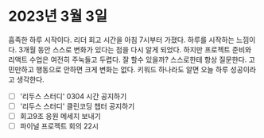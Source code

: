 <h1>2023년 3월 3일</h1>

흡족한 하루 시작이다. 리더 회고 시간을 아침 7시부터 가졌다. 하루를 시작하는 느낌이다. 3개월 동안 스스로 변화가 있다는 점을 다시 알게 되었다.
하지만 프로젝트 준비와 리액트 수업은 여전히 주눅들고 두렵다. 잘 할수 있을까?
스스로한테 항상 질문한다. 고민만하고 행동으로 안하면 크게 변화는 없다. 키워드 하나라도 알면 오늘 하루 성공이라고 생각한다.

- [ ] '리두스 스터디' 0304 시간 공지하기
- [ ] '리두스 스터디' 클린코딩 챕터 공지하기
- [ ] 회고9조 응원 메세지 보내기
- [ ] 파이널 프로젝트 회의 22시
